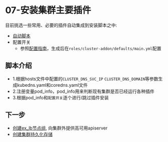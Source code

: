 # 07-安装集群主要插件

目前挑选一些常用、必要的插件自动集成到安装脚本之中:
- [自动脚本](../../roles/cluster-addon/tasks/main.yml)
- 配置开关
  - 参照[配置指南](config_guide.md)，生成后在`roles/cluster-addon/defaults/main.yml`配置

## 脚本介绍

- 1.根据hosts文件中配置的`CLUSTER_DNS_SVC_IP` `CLUSTER_DNS_DOMAIN`等参数生成kubedns.yaml和coredns.yaml文件
- 2.注册变量pod_info，pod_info用来判断现有集群是否已经运行各种插件
- 3.根据pod_info和`配置开关`逐个进行/跳过插件安装

## 下一步

- [创建ex_lb节点组](ex_lb.md), 向集群外提供高可用apiserver
- [创建集群持久化存储](08-cluster-storage.md)
